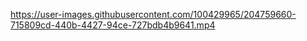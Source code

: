 

https://user-images.githubusercontent.com/100429965/204759660-715809cd-440b-4427-94ce-727bdb4b9641.mp4

